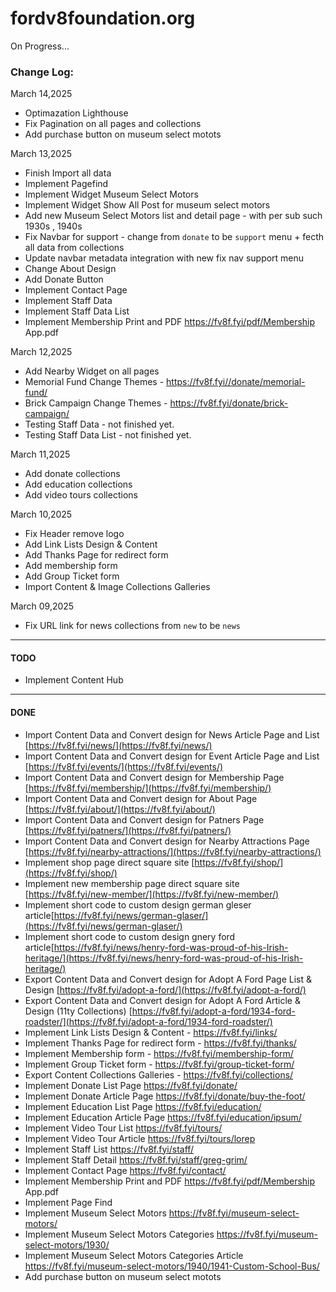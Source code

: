 # fordv8foundation.org

On Progress...

### Change Log: 

March 14,2025
+ Optimazation Lighthouse
+ Fix Pagination on all pages and collections
+ Add purchase button on museum select motots

March 13,2025
+ Finish Import all data
+ Implement Pagefind
+ Implement Widget Museum Select Motors
+ Implement Widget Show All Post for museum select motors
+ Add new Museum Select Motors list and detail page - with per sub such 1930s , 1940s
+ Fix Navbar for support - change from `donate` to be `support` menu + fecth all data from collections
+ Update navbar metadata integration with new fix nav support menu
+ Change About Design
+ Add Donate Button
+ Implement Contact Page
+ Implement Staff Data
+ Implement Staff Data List
+ Implement Membership Print and PDF https://fv8f.fyi/pdf/Membership App.pdf

March 12,2025
+ Add Nearby Widget on all pages
+ Memorial Fund Change Themes - https://fv8f.fyi//donate/memorial-fund/
+ Brick Campaign Change Themes - https://fv8f.fyi/donate/brick-campaign/
+ Testing Staff Data - not finished yet.
+ Testing Staff Data List - not finished yet.

March 11,2025
+ Add donate collections
+ Add education collections
+ Add video tours collections

March 10,2025
+ Fix Header remove logo
+ Add Link Lists Design & Content
+ Add Thanks Page for redirect form
+ Add membership form
+ Add Group Ticket form
+ Import Content & Image Collections Galleries

March 09,2025
+ Fix URL link for news collections from `new` to be `news`

---

#### TODO

+ Implement Content Hub

---

#### DONE

+ Import Content Data and Convert design for News Article Page and List [https://fv8f.fyi/news/](https://fv8f.fyi/news/)
+ Import Content Data and Convert design for Event Article Page and List [https://fv8f.fyi/events/](https://fv8f.fyi/events/)
+ Import Content Data and Convert design for Membership Page [https://fv8f.fyi/membership/](https://fv8f.fyi/membership/)
+ Import Content Data and Convert design for About Page [https://fv8f.fyi/about/](https://fv8f.fyi/about/)
+ Import Content Data and Convert design for Patners Page [https://fv8f.fyi/patners/](https://fv8f.fyi/patners/)
+ Import Content Data and Convert design for Nearby Attractions Page [https://fv8f.fyi/nearby-attractions/](https://fv8f.fyi/nearby-attractions/)
+ Implement shop page direct square site [https://fv8f.fyi/shop/](https://fv8f.fyi/shop/)
+ Implement new membership page direct square site [https://fv8f.fyi/new-member/](https://fv8f.fyi/new-member/)
+ Implement short code to custom design german gleser article[https://fv8f.fyi/news/german-glaser/](https://fv8f.fyi/news/german-glaser/)
+ Implement short code to custom design gnery ford article[https://fv8f.fyi/news/henry-ford-was-proud-of-his-Irish-heritage/](https://fv8f.fyi/news/henry-ford-was-proud-of-his-Irish-heritage/)
+ Export Content Data and Convert design for Adopt A Ford Page List & Design [https://fv8f.fyi/adopt-a-ford/](https://fv8f.fyi/adopt-a-ford/)
+ Export Content Data and Convert design for Adopt A Ford Article & Design (11ty Collections) [https://fv8f.fyi/adopt-a-ford/1934-ford-roadster/](https://fv8f.fyi/adopt-a-ford/1934-ford-roadster/)
+ Implement Link Lists Design & Content - https://fv8f.fyi/links/
+ Implement Thanks Page for redirect form - https://fv8f.fyi/thanks/
+ Implement Membership form - https://fv8f.fyi/membership-form/
+ Implement Group Ticket form - https://fv8f.fyi/group-ticket-form/
+ Export Content Collections Galleries - https://fv8f.fyi/collections/
+ Implement Donate List Page https://fv8f.fyi/donate/
+ Implement Donate Article Page https://fv8f.fyi/donate/buy-the-foot/
+ Implement Education List Page https://fv8f.fyi/education/
+ Implement Education Article Page https://fv8f.fyi/education/ipsum/
+ Implement Video Tour List https://fv8f.fyi/tours/
+ Implement Video Tour Article https://fv8f.fyi/tours/lorep
+ Implement Staff List https://fv8f.fyi/staff/
+ Implement Staff Detail https://fv8f.fyi/staff/greg-grim/
+ Implement Contact Page https://fv8f.fyi/contact/
+ Implement Membership Print and PDF https://fv8f.fyi/pdf/Membership App.pdf
+ Implement Page Find
+ Implement Museum Select Motors https://fv8f.fyi/museum-select-motors/
+ Implement Museum Select Motors Categories https://fv8f.fyi/museum-select-motors/1930/
+ Implement Museum Select Motors Categories Article https://fv8f.fyi/museum-select-motors/1940/1941-Custom-School-Bus/
+ Add purchase button on museum select motots


